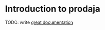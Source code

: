 # Introduction to prodaja

TODO: write [great documentation](http://jacobian.org/writing/great-documentation/what-to-write/)
